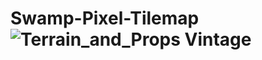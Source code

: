 # Swamp-Pixel-Tilemap![Terrain_and_Props Vintage](https://user-images.githubusercontent.com/20840303/155831818-4e59f1b7-223c-4f4a-8975-9f5bbb4ae573.png)
